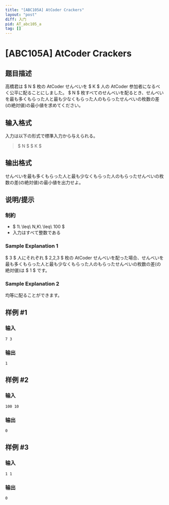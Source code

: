 ```yaml
---
title: "[ABC105A] AtCoder Crackers"
layout: "post"
diff: 入门
pid: AT_abc105_a
tag: []
---
```


# [ABC105A] AtCoder Crackers

## 题目描述

[problemUrl]: https://atcoder.jp/contests/abc105/tasks/abc105_a

高橋君は $ N $ 枚の AtCoder せんべいを $ K $ 人の AtCoder 参加者になるべく公平に配ることにしました。 $ N $ 枚すべてのせんべいを配るとき、せんべいを最も多くもらった人と最も少なくもらった人のもらったせんべいの枚数の差(の絶対値)の最小値を求めてください。

## 输入格式

入力は以下の形式で標準入力から与えられる。

> $ N $ $ K $

## 输出格式

せんべいを最も多くもらった人と最も少なくもらった人のもらったせんべいの枚数の差(の絶対値)の最小値を出力せよ。

## 说明/提示

### 制約

- $ 1\ \leq\ N,K\ \leq\ 100 $
- 入力はすべて整数である

### Sample Explanation 1

$ 3 $ 人にそれぞれ $ 2,2,3 $ 枚の AtCoder せんべいを配った場合、せんべいを最も多くもらった人と最も少なくもらった人のもらったせんべいの枚数の差(の絶対値)は $ 1 $ です。

### Sample Explanation 2

均等に配ることができます。

## 样例 #1

### 输入

```
7 3
```

### 输出

```
1
```

## 样例 #2

### 输入

```
100 10
```

### 输出

```
0
```

## 样例 #3

### 输入

```
1 1
```

### 输出

```
0
```

